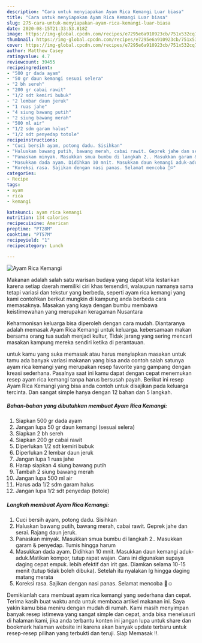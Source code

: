 ```yaml
---
description: "Cara untuk menyiapakan Ayam Rica Kemangi Luar biasa"
title: "Cara untuk menyiapakan Ayam Rica Kemangi Luar biasa"
slug: 275-cara-untuk-menyiapakan-ayam-rica-kemangi-luar-biasa
date: 2020-08-15T21:33:53.818Z
image: https://img-global.cpcdn.com/recipes/e7295e6a910923cb/751x532cq70/ayam-rica-kemangi-foto-resep-utama.jpg
thumbnail: https://img-global.cpcdn.com/recipes/e7295e6a910923cb/751x532cq70/ayam-rica-kemangi-foto-resep-utama.jpg
cover: https://img-global.cpcdn.com/recipes/e7295e6a910923cb/751x532cq70/ayam-rica-kemangi-foto-resep-utama.jpg
author: Matthew Casey
ratingvalue: 4.7
reviewcount: 39455
recipeingredient:
- "500 gr dada ayam"
- "50 gr daun kemangi sesuai selera"
- "2 bh sereh"
- "200 gr cabai rawit"
- "1/2 sdt kemiri bubuk"
- "2 lembar daun jeruk"
- "1 ruas jahe"
- "4 siung bawang putih"
- "2 siung bawang merah"
- "500 ml air"
- "1/2 sdm garam halus"
- "1/2 sdt penyedap totole"
recipeinstructions:
- "Cuci bersih ayam, potong dadu. Sisihkan"
- "Haluskan bawang putih, bawang merah, cabai rawit. Geprek jahe dan serai. Rajang daun jeruk."
- "Panaskan minyak. Masukkan smua bumbu di langkah 2.. Masukkan garam &amp; penyedap. Tumis hingga harum"
- "Masukkan dada ayam. Didihkan 10 mnit. Masukkan daun kemangi aduk-aduk.Matikan kompor, tutup rapat wajan. Cara ini digunakan supaya daging cepat empuk. lebih efektif dan irit gas. Diamkan selama 10-15 menit (tutup tidak boleh dibuka). Setelah itu nyalakan lg hingga daging matang merata"
- "Koreksi rasa. Sajikan dengan nasi panas. Selamat mencoba 🙏☺"
categories:
- Recipe
tags:
- ayam
- rica
- kemangi

katakunci: ayam rica kemangi 
nutrition: 134 calories
recipecuisine: American
preptime: "PT28M"
cooktime: "PT57M"
recipeyield: "1"
recipecategory: Lunch

---
```



![Ayam Rica Kemangi](https://img-global.cpcdn.com/recipes/e7295e6a910923cb/751x532cq70/ayam-rica-kemangi-foto-resep-utama.jpg)

Makanan adalah salah satu warisan budaya yang dapat kita lestarikan karena setiap daerah memiliki ciri khas tersendiri, walaupun namanya sama tetapi variasi dan tekstur yang berbeda, seperti ayam rica kemangi yang kami contohkan berikut mungkin di kampung anda berbeda cara memasaknya. Masakan yang kaya dengan bumbu membawa keistimewahan yang merupakan keragaman Nusantara



Keharmonisan keluarga bisa diperoleh dengan cara mudah. Diantaranya adalah memasak Ayam Rica Kemangi untuk keluarga. kebersamaan makan bersama orang tua sudah menjadi kultur, Tidak jarang yang sering mencari masakan kampung mereka sendiri ketika di perantauan.

untuk kamu yang suka memasak atau harus menyiapkan masakan untuk tamu ada banyak variasi makanan yang bisa anda contoh salah satunya ayam rica kemangi yang merupakan resep favorite yang gampang dengan kreasi sederhana. Pasalnya saat ini kamu dapat dengan cepat menemukan resep ayam rica kemangi tanpa harus bersusah payah.
Berikut ini resep Ayam Rica Kemangi yang bisa anda contoh untuk disajikan pada keluarga tercinta. Dan sangat simple hanya dengan 12 bahan dan 5 langkah.


<!--inarticleads1-->

##### Bahan-bahan yang dibutuhkan membuat Ayam Rica Kemangi:

1. Siapkan 500 gr dada ayam
1. Jangan lupa 50 gr daun kemangi (sesuai selera)
1. Siapkan 2 bh sereh
1. Siapkan 200 gr cabai rawit
1. Diperlukan 1/2 sdt kemiri bubuk
1. Diperlukan 2 lembar daun jeruk
1. Jangan lupa 1 ruas jahe
1. Harap siapkan 4 siung bawang putih
1. Tambah 2 siung bawang merah
1. Jangan lupa 500 ml air
1. Harus ada 1/2 sdm garam halus
1. Jangan lupa 1/2 sdt penyedap (totole)




<!--inarticleads2-->

##### Langkah membuat  Ayam Rica Kemangi:

1. Cuci bersih ayam, potong dadu. Sisihkan
1. Haluskan bawang putih, bawang merah, cabai rawit. Geprek jahe dan serai. Rajang daun jeruk.
1. Panaskan minyak. Masukkan smua bumbu di langkah 2.. Masukkan garam &amp; penyedap. Tumis hingga harum
1. Masukkan dada ayam. Didihkan 10 mnit. Masukkan daun kemangi aduk-aduk.Matikan kompor, tutup rapat wajan. Cara ini digunakan supaya daging cepat empuk. lebih efektif dan irit gas. Diamkan selama 10-15 menit (tutup tidak boleh dibuka). Setelah itu nyalakan lg hingga daging matang merata
1. Koreksi rasa. Sajikan dengan nasi panas. Selamat mencoba 🙏☺




Demikianlah cara membuat ayam rica kemangi yang sederhana dan cepat. Terima kasih buat waktu anda untuk membaca artikel makanan ini. Saya yakin kamu bisa meniru dengan mudah di rumah. Kami masih menyimpan banyak resep istimewa yang sangat simple dan cepat, anda bisa menelusuri di halaman kami, jika anda terbantu konten ini jangan lupa untuk share dan bookmark halaman website ini karena akan banyak update terbaru untuk resep-resep pilihan yang terbukti dan teruji. Siap Memasak !!. 

